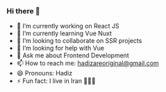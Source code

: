 ### Hi there 👋

- 🔭 I’m currently working on React JS
- 🌱 I’m currently learning Vue Nuxt
- 👯 I’m looking to collaborate on SSR projects
- 🤔 I’m looking for help with Vue
- 💬 Ask me about Frontend Development
- 📫 How to reach me: hadizareoriginal@gmail.com
- 😄 Pronouns: Hadiz
- ⚡ Fun fact: I live in Iran 🚶🏻‍♂️
